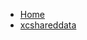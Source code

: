 <!-- docs/_sidebar.md -->
- [Home](/)
- [xcshareddata](Tutorials/MapViewTutorial/MapViewTutorial.xcodeproj/project.xcworkspace/xcshareddata/)